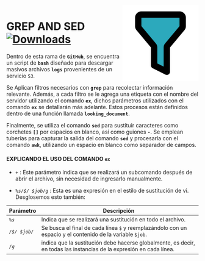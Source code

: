 <img width="200" src="img/funnel-svgrepo-com.svg" align="right"/>

# **GREP AND SED** [![Downloads](https://img.shields.io/badge/grep_and_sed-you_like-blue?style=for-the-badge&logo=linux&labelColor=%23797EF6&color=%234ADEDE)](http://pepy.tech/count/shallow-backup)

Dentro de esta rama de **`GitHub`**, se encuentra un script de **`bash`** diseñado para descargar masivos archivos **`logs`**  provenientes de un servicio `S3`.

Se Aplican filtros necesarios con **`grep`** para recolectar información relevante. Además, a cada filtro se le agrega una etiqueta con el nombre del servidor utilizando el comando **`ex`**, dichos parámetros utilizados con el comando **`ex`**  se detallarán más adelante. Estos procesos están definidos dentro de una función llamada **`looking_document`**.

Finalmente, se utiliza el comando **`sed`** para sustituir caracteres como corchetes **`[]`** por espacios en blanco, así como guiones **`-`**. Se emplean tuberías para capturar la salida del comando **`sed`** y procesarla con el comando **`awk`**, utilizando un espacio en blanco como separador de campos.

#### **EXPLICANDO EL USO DEL COMANDO  `ex`**

- *`+`* : Este parámetro indica que se realizará un subcomando después de abrir el archivo, sin necesidad de ingresarlo manualmente.

- *`%s/$/ $job/g`* : Esta es una expresión en el estilo de sustitución de vi. Desglosemos esto también:

| Parámetro      | Descripción |
| ----------- | ----------- |
| *`%s`*      | Indica que se realizará una sustitución en todo el archivo.       |
| *`/$/ $job/`*   | Se busca el final de cada línea `$` y reemplazándolo con un espacio y el contenido de la variable `$job`. |
| *`/g`*   | indica que la sustitución debe hacerse globalmente, es decir, en todas las instancias de la expresión en cada línea.|
